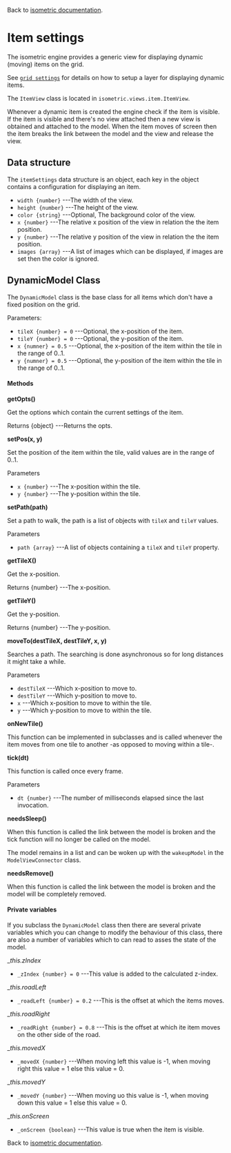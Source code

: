 Back to [isometric documentation](../readme.md).
# Item settings

The isometric engine provides a generic view for displaying dynamic (moving) items on the grid.

See [`grid settings`](grid.md) for details on how to setup a layer for displaying dynamic items.

The `ItemView` class is located in `isometric.views.item.ItemView`.

Whenever a dynamic item is created the engine check if the item is visible. If the item is visible
and there's no view attached then a new view is obtained and attached to the model. When the item
moves of screen then the item breaks the link between the model and the view and release the view.

## Data structure

The `itemSettings` data structure is an object, each key in the object contains a configuration for
displaying an item.

 + `width {number}` ---The width of the view.
 + `height {number}` ---The height of the view.
 + `color {string}` ---Optional, The background color of the view.
 + `x {number}` ---The relative x position of the view in relation the the item position.
 + `y {number}` ---The relative y position of the view in relation the the item position.
 + `images {array}` ---A list of images which can be displayed, if images are set then the color is ignored.

## DynamicModel Class

The `DynamicModel` class is the base class for all items which don't have a fixed position on the grid.

Parameters:

 + `tileX {number} = 0` ---Optional, the x-position of the item.
 + `tileY {number} = 0` ---Optional, the y-position of the item.
 + `x {numner} = 0.5` ---Optional, the x-position of the item within the tile in the range of 0..1.
 + `y {numner} = 0.5` ---Optional, the y-position of the item within the tile in the range of 0..1.

#### Methods

__getOpts()__

Get the options which contain the current settings of the item.

Returns
 {object} ---Returns the opts.

__setPos(x, y)__

Set the position of the item within the tile, valid values are in the range of 0..1.

Parameters
 + `x {number}` ---The x-position within the tile.
 + `y {number}` ---The y-position within the tile.

__setPath(path)__

Set a path to walk, the path is a list of objects with `tileX` and `tileY` values.

Parameters
 + `path {array}` ---A list of objects containing a `tileX` and `tileY` property.

__getTileX()__

Get the x-position.

Returns
 {number} ---The x-position.

__getTileY()__

Get the y-position.

Returns
 {number} ---The y-position.

__moveTo(destTileX, destTileY, x, y)__

Searches a path. The searching is done asynchronous so for long distances it might take a while.

Parameters
 + `destTileX` ---Which x-position to move to.
 + `destTileY` ---Which y-position to move to.
 + `x` ---Which x-position to move to within the tile.
 + `y` ---Which y-position to move to within the tile.

__onNewTile()__

This function can be implemented in subclasses and is called whenever the item moves from
one tile to another -as opposed to moving within a tile-.

__tick(dt)__

This function is called once every frame.

Parameters
 + `dt {number}` ---The number of milliseconds elapsed since the last invocation.

__needsSleep()__

When this function is called the link between the model is broken and the tick function will no
longer be called on the model.

The model remains in a list and can be woken up with the `wakeupModel` in the `ModelViewConnector` class.

__needsRemove()__

When this function is called the link between the model is broken and the model will be completely removed.

#### Private variables

If you subclass the `DynamicModel` class then there are several private variables which you can change to
modify the behaviour of this class, there are also a number of variables which to can read to asses the state
of the model.

__this._zIndex__

 + `_zIndex {number} = 0` ---This value is added to the calculated z-index.

__this._roadLeft__

 + `_roadLeft {number} = 0.2` ---This is the offset at which the items moves.

__this._roadRight__

 + `_roadRight {number} = 0.8` ---This is the offset at which ite item moves on the other side of the road.

__this._movedX__

 + `_movedX {number}` ---When moving left this value is -1, when moving right this value = 1 else this value = 0.

__this._movedY__

 + `_movedY {number}` ---When moving uo this value is -1, when moving down this value = 1 else this value = 0.

__this._onScreen__

 + `_onScreen {boolean}` ---This value is true when the item is visible.

Back to [isometric documentation](../readme.md).